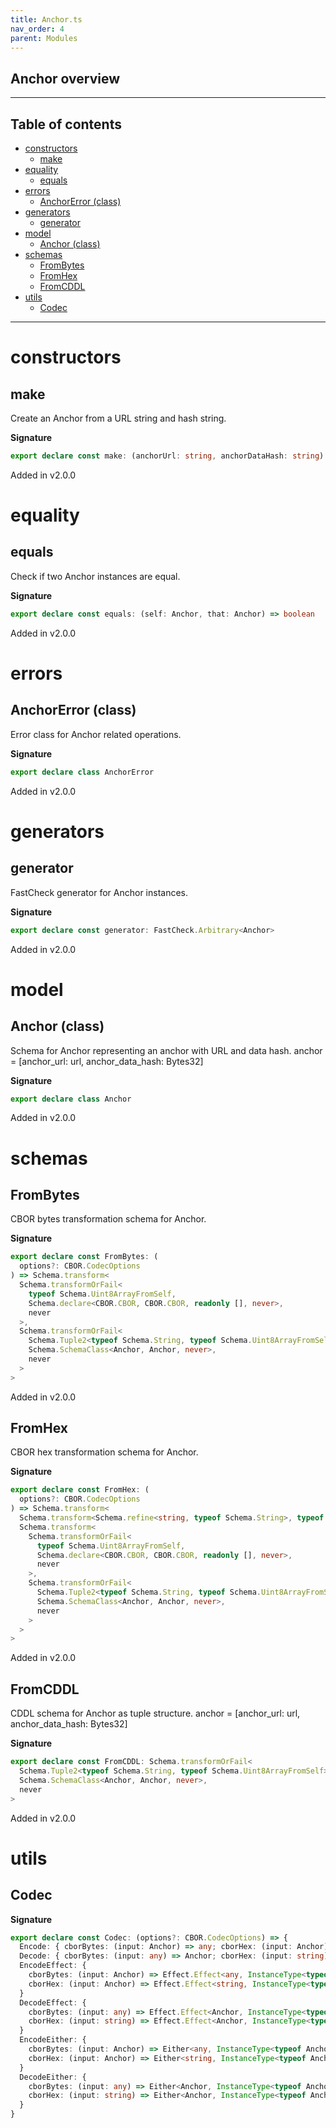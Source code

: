 ```yaml
---
title: Anchor.ts
nav_order: 4
parent: Modules
---
```


## Anchor overview

---

<h2 class="text-delta">Table of contents</h2>

- [constructors](#constructors)
  - [make](#make)
- [equality](#equality)
  - [equals](#equals)
- [errors](#errors)
  - [AnchorError (class)](#anchorerror-class)
- [generators](#generators)
  - [generator](#generator)
- [model](#model)
  - [Anchor (class)](#anchor-class)
- [schemas](#schemas)
  - [FromBytes](#FromBytes)
  - [FromHex](#FromHex)
  - [FromCDDL](#fromcddl)
- [utils](#utils)
  - [Codec](#codec)

---

# constructors

## make

Create an Anchor from a URL string and hash string.

**Signature**

```ts
export declare const make: (anchorUrl: string, anchorDataHash: string) => Anchor
```

Added in v2.0.0

# equality

## equals

Check if two Anchor instances are equal.

**Signature**

```ts
export declare const equals: (self: Anchor, that: Anchor) => boolean
```

Added in v2.0.0

# errors

## AnchorError (class)

Error class for Anchor related operations.

**Signature**

```ts
export declare class AnchorError
```

Added in v2.0.0

# generators

## generator

FastCheck generator for Anchor instances.

**Signature**

```ts
export declare const generator: FastCheck.Arbitrary<Anchor>
```

Added in v2.0.0

# model

## Anchor (class)

Schema for Anchor representing an anchor with URL and data hash.
anchor = [anchor_url: url, anchor_data_hash: Bytes32]

**Signature**

```ts
export declare class Anchor
```

Added in v2.0.0

# schemas

## FromBytes

CBOR bytes transformation schema for Anchor.

**Signature**

```ts
export declare const FromBytes: (
  options?: CBOR.CodecOptions
) => Schema.transform<
  Schema.transformOrFail<
    typeof Schema.Uint8ArrayFromSelf,
    Schema.declare<CBOR.CBOR, CBOR.CBOR, readonly [], never>,
    never
  >,
  Schema.transformOrFail<
    Schema.Tuple2<typeof Schema.String, typeof Schema.Uint8ArrayFromSelf>,
    Schema.SchemaClass<Anchor, Anchor, never>,
    never
  >
>
```

Added in v2.0.0

## FromHex

CBOR hex transformation schema for Anchor.

**Signature**

```ts
export declare const FromHex: (
  options?: CBOR.CodecOptions
) => Schema.transform<
  Schema.transform<Schema.refine<string, typeof Schema.String>, typeof Schema.Uint8ArrayFromSelf>,
  Schema.transform<
    Schema.transformOrFail<
      typeof Schema.Uint8ArrayFromSelf,
      Schema.declare<CBOR.CBOR, CBOR.CBOR, readonly [], never>,
      never
    >,
    Schema.transformOrFail<
      Schema.Tuple2<typeof Schema.String, typeof Schema.Uint8ArrayFromSelf>,
      Schema.SchemaClass<Anchor, Anchor, never>,
      never
    >
  >
>
```

Added in v2.0.0

## FromCDDL

CDDL schema for Anchor as tuple structure.
anchor = [anchor_url: url, anchor_data_hash: Bytes32]

**Signature**

```ts
export declare const FromCDDL: Schema.transformOrFail<
  Schema.Tuple2<typeof Schema.String, typeof Schema.Uint8ArrayFromSelf>,
  Schema.SchemaClass<Anchor, Anchor, never>,
  never
>
```

Added in v2.0.0

# utils

## Codec

**Signature**

```ts
export declare const Codec: (options?: CBOR.CodecOptions) => {
  Encode: { cborBytes: (input: Anchor) => any; cborHex: (input: Anchor) => string }
  Decode: { cborBytes: (input: any) => Anchor; cborHex: (input: string) => Anchor }
  EncodeEffect: {
    cborBytes: (input: Anchor) => Effect.Effect<any, InstanceType<typeof AnchorError>>
    cborHex: (input: Anchor) => Effect.Effect<string, InstanceType<typeof AnchorError>>
  }
  DecodeEffect: {
    cborBytes: (input: any) => Effect.Effect<Anchor, InstanceType<typeof AnchorError>>
    cborHex: (input: string) => Effect.Effect<Anchor, InstanceType<typeof AnchorError>>
  }
  EncodeEither: {
    cborBytes: (input: Anchor) => Either<any, InstanceType<typeof AnchorError>>
    cborHex: (input: Anchor) => Either<string, InstanceType<typeof AnchorError>>
  }
  DecodeEither: {
    cborBytes: (input: any) => Either<Anchor, InstanceType<typeof AnchorError>>
    cborHex: (input: string) => Either<Anchor, InstanceType<typeof AnchorError>>
  }
}
```

